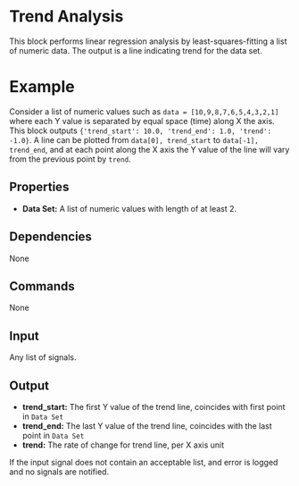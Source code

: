 Trend Analysis
==============

This block performs linear regression analysis by least-squares-fitting a list of numeric data. The output is a line indicating trend for the data set.

Example
===========

Consider a list of numeric values such as `data = [10,9,8,7,6,5,4,3,2,1]` where each Y value is separated by equal space (time) along X the axis. This block outputs `{'trend_start': 10.0, 'trend_end': 1.0, 'trend': -1.0}`. A line can be plotted from `data[0], trend_start` to `data[-1], trend_end`, and at each point along the X axis the Y value of the line will vary from the previous point by `trend`.


Properties
--------------
* **Data Set:** A list of numeric values with length of at least 2.

Dependencies
----------------
None

Commands
----------------
None

Input
-------
Any list of signals.

Output
---------
* **trend_start:** The first Y value of the trend line, coincides with first point in `Data Set`
* **trend_end:** The last Y value of the trend line, coincides with the last point in `Data Set`
* **trend:** The rate of change for trend line, per X axis unit

If the input signal does not contain an acceptable list, and error is logged and no signals are notified.